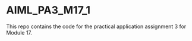 # AIML_PA3_M17_1
This repo contains the code for the practical application assignment 3 for Module 17.
